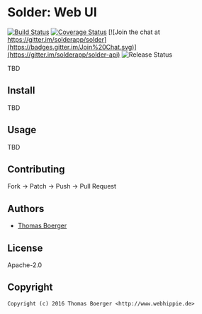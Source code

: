 # Solder: Web UI

[![Build Status](http://github.dronehippie.de/api/badges/solderapp/solder-ui/status.svg)](http://github.dronehippie.de/solderapp/solder-ui)
[![Coverage Status](http://coverage.dronehippie.de/badges/solderapp/solder-ui/coverage.svg)](http://coverage.dronehippie.de/solderapp/solder-ui)
[![Join the chat at https://gitter.im/solderapp/solder](https://badges.gitter.im/Join%20Chat.svg)](https://gitter.im/solderapp/solder-api)
![Release Status](https://img.shields.io/badge/status-beta-yellow.svg?style=flat)

TBD


## Install

TBD


## Usage

TBD


## Contributing

Fork -> Patch -> Push -> Pull Request


## Authors

* [Thomas Boerger](https://github.com/tboerger)


## License

Apache-2.0


## Copyright

```
Copyright (c) 2016 Thomas Boerger <http://www.webhippie.de>
```
